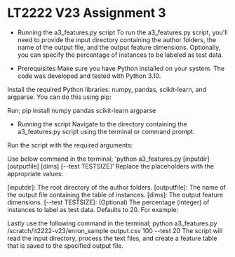 # LT2222 V23 Assignment 3

- Running the a3_features.py script
To run the a3_features.py script, you'll need to provide the input directory containing the author folders, the name of the output file, and the output feature dimensions. Optionally, you can specify the percentage of instances to be labeled as test data.

- Prerequisites
Make sure you have Python installed on your system. The code was developed and tested with Python 3.10.

Install the required Python libraries: numpy, pandas, scikit-learn, and argparse. You can do this using pip:

Run;
pip install numpy pandas scikit-learn argparse

- Running the script
Navigate to the directory containing the a3_features.py script using the terminal or command prompt.

Run the script with the required arguments:

Use below command in the terminal;
'python a3_features.py [inputdir] [outputfile] [dims] [--test TESTSIZE]'
Replace the placeholders with the appropriate values:

[inputdir]: The root directory of the author folders.
[outputfile]: The name of the output file containing the table of instances.
[dims]: The output feature dimensions.
[--test TESTSIZE]: (Optional) The percentage (integer) of instances to label as test data. Defaults to 20.
For example:

Lastly use the following command in the terminal;
python a3_features.py /scratch/lt2222-v23/enron_sample output.csv 100 --test 20
The script will read the input directory, process the text files, and create a feature table that is saved to the specified output file.